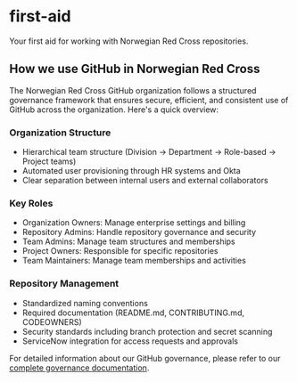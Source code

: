 # first-aid
Your first aid for working with Norwegian Red Cross repositories.

## How we use GitHub in Norwegian Red Cross

The Norwegian Red Cross GitHub organization follows a structured governance framework that ensures secure, efficient, and consistent use of GitHub across the organization. Here's a quick overview:

### Organization Structure
- Hierarchical team structure (Division → Department → Role-based → Project teams)
- Automated user provisioning through HR systems and Okta
- Clear separation between internal users and external collaborators

### Key Roles
- Organization Owners: Manage enterprise settings and billing
- Repository Admins: Handle repository governance and security
- Team Admins: Manage team structures and memberships
- Project Owners: Responsible for specific repositories
- Team Maintainers: Manage team memberships and activities

### Repository Management
- Standardized naming conventions
- Required documentation (README.md, CONTRIBUTING.md, CODEOWNERS)
- Security standards including branch protection and secret scanning
- ServiceNow integration for access requests and approvals

For detailed information about our GitHub governance, please refer to our [complete governance documentation](./governance/README.md).





